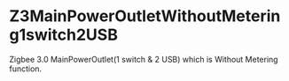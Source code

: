 # Z3MainPowerOutletWithoutMetering1switch2USB
Zigbee 3.0 MainPowerOutlet(1 switch &amp; 2 USB) which is Without Metering function.
